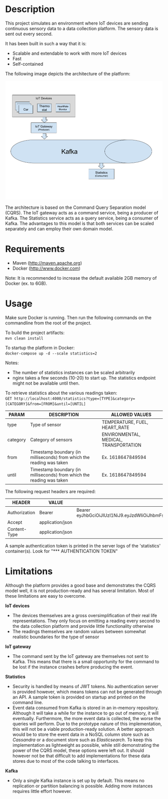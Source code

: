 # Description
This project simulates an environment where IoT devices are sending continuous sensory data
to a data collection platform. The sensory data is sent out every second. 

It has been built in such a way that it is:

- Scalable and extendable to work with more IoT devices
- Fast
- Self-contained

The following image depicts the architecture of the platform:

![Architecture](architecture.png)

The architecture is based on the Command Query Separation model (CQRS). The IoT gateway
acts as a command service, being a producer of Kafka. The Statistics service acts as a
query service, being a consumer of Kafka. The advantages to this model is that both services
can be scaled separately and can employ their own domain model.

# Requirements
- Maven (http://maven.apache.org)
- Docker (http://www.docker.com)

Note: It is recommended to increase the default available 2GB memory of Docker (ex. to 6GB).

# Usage

Make sure Docker is running. Then run the following commands on the commandline from
the root of the project.

To build the project artifacts: \
`mvn clean install`

To startup the platform in Docker:\
`docker-compose up -d --scale statistics=2`

Notes:
- The number of statistics instances can be scaled arbitrarily
- nginx takes a few seconds (10-20) to start up. The statistics endpoint might not be available 
  until then.

To retrieve statistics about the various readings taken:\
`GET http://localhost:4000/statistics?type=[TYPE]&category=[CATEGORY]&from=[FROM]&until=[UNTIL]`

|PARAM|DESCRIPTION|ALLOWED VALUES|
|---|---|---|
|type|Type of sensor|TEMPERATURE, FUEL, HEART_RATE|
|category|Category of sensors|ENVIRONMENTAL, MEDICAL, TRANSPORTATION|
|from|Timestamp boundary (in milliseconds) from which the reading was taken|Ex. 1618647849594|
|until|Timestamp boundary (in milliseconds) from which the reading was taken|Ex. 1618647849594|

The following request headers are required:

|HEADER|VALUE|EXAMPLE|
|---|---|---|
|Authorization|Bearer <token>|Bearer eyJhbGciOiJIUzI1NiJ9.eyJzdWIiOiJhbmFsaXN0IiwiYXV0aCI6W3siYXV0aG9yaXR5IjoiUk9MRV9BTkFMSVNUIn1dLCJpYXQiOjE2MTg2NDQyODN9.4hlDKWmXssVOs1Zj2Y_rSC5ls62PEQMj7YTBXSKDgxQ| 
|Accept|application/json||
|Content-Type|application/json|

A sample authentication token is printed in the server logs of the 'statistics' container(s). Look for "*** AUTHENTICATION TOKEN"

# Limitations

Although the platform provides a good base and demonstrates the CQRS model well, it is not production-ready 
and has several limitation. Most of these limitations are easy to overcome.

**IoT devices**
- The devices themselves are a gross oversimplification of their real life representations. They only focus on emitting 
  a reading every second to the data collection platform and provide little functionality otherwise
- The readings themselves are random values between somewhat realistic boundaries for the type of sensor

**IoT gateway**
- The command sent by the IoT gateway are themselves not sent to Kafka. This means that there is
  a small opportunity for the command to be lost if the instance crashes before producing the event.

**Statistics**
- Security is handled by means of JWT tokens. No authentication server is provided however, which means tokens can not be 
  generated through an API. A sample token is provided on startup and printed on the command line.
- Event data consumed from Kafka is stored in an in-memory repository. Although it will take a while for the instance 
  to go out of memory, it will eventually. Furthermore, the more event data is collected, the worse the queries will
  perform. Due to the prototype nature of this implementation, this will not be a viable production-ready solution.
  A better approach would be to store the event data in a NoSQL column store such as _Cassandra_ or a document store
  such as _Elasticsearch_. To keep this implementation as lightweight as possible, while still demonstrating the power
  of the CQRS model, these options were left out. It should however not be that difficult to add implementations for
  these data stores due to most of the code talking to interfaces.

**Kafka**
- Only a single Kafka instance is set up by default. This means no replication or partition balancing is possible. 
  Adding more instances requires little effort however.